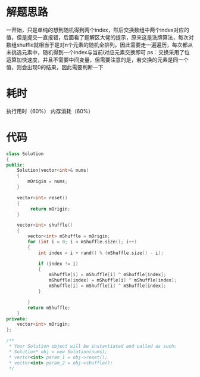 # 解题思路
一开始，只是单纯的想到随机得到两个index，然后交换数组中两个index对应的值，但是提交一直报错，后面看了题解区大佬的提示，原来这是洗牌算法，每次对数组shuffle就相当于是对n个元素的随机全排列。因此需要走一遍遍历，每次都从未挑选元素中，随机得到一个index与当前i对应元素交换即可
ps：交换采用了位运算加快速度，并且不需要中间变量，但需要注意的是，若交换的元素是同一个值，则会出现0的结果，因此需要判断一下

# 耗时
执行用时（60%） 内存消耗（60%）

# 代码

```cpp
class Solution
{
public:
    Solution(vector<int>& nums)
    {
        mOrigin = nums;
    }

    vector<int> reset()
    {
         return mOrigin;
    }

    vector<int> shuffle()
    {
        vector<int> mShuffle = mOrigin;
        for (int i = 0; i < mShuffle.size(); i++)
        {
            int index = i + rand() % (mShuffle.size() - i);

            if (index != i)
            {
                mShuffle[i] = mShuffle[i] ^ mShuffle[index];
                mShuffle[index] = mShuffle[i] ^ mShuffle[index];
                mShuffle[i] = mShuffle[i] ^ mShuffle[index];
            }

        }
        return mShuffle;
    }  
private:
    vector<int> mOrigin;
};

/**
 * Your Solution object will be instantiated and called as such:
 * Solution* obj = new Solution(nums);
 * vector<int> param_1 = obj->reset();
 * vector<int> param_2 = obj->shuffle();
 */
```